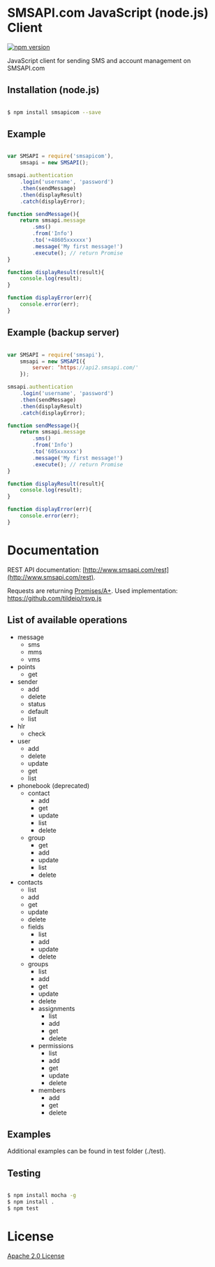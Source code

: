 # SMSAPI.com JavaScript (node.js) Client

[![npm version](https://badge.fury.io/js/smsapicom.svg)](http://badge.fury.io/js/smsapicom)

JavaScript client for sending SMS and account management on SMSAPI.com

## Installation (node.js)

```bash

$ npm install smsapicom --save

```

## Example

```javascript

var SMSAPI = require('smsapicom'),
    smsapi = new SMSAPI();

smsapi.authentication
    .login('username', 'password')
    .then(sendMessage)
    .then(displayResult)
    .catch(displayError);

function sendMessage(){
    return smsapi.message
        .sms()
        .from('Info')
        .to('+48605xxxxxx')
        .message('My first message!')
        .execute(); // return Promise
}

function displayResult(result){
    console.log(result);
}

function displayError(err){
    console.error(err);
}

```

## Example (backup server)

```javascript

var SMSAPI = require('smsapi'),
    smsapi = new SMSAPI({
    	server: ‘https://api2.smsapi.com/'
    });

smsapi.authentication
    .login('username', 'password')
    .then(sendMessage)
    .then(displayResult)
    .catch(displayError);

function sendMessage(){
    return smsapi.message
        .sms()
        .from('Info')
        .to('605xxxxxx')
        .message('My first message!')
        .execute(); // return Promise
}

function displayResult(result){
    console.log(result);
}

function displayError(err){
    console.error(err);
}

```

# Documentation

REST API documentation: [http://www.smsapi.com/rest](http://www.smsapi.com/rest).

Requests are returning [Promises/A+](https://promisesaplus.com). Used implementation: https://github.com/tildeio/rsvp.js

## List of available operations

* message
    * sms
    * mms
    * vms
* points
    * get
* sender
    * add
    * delete
    * status
    * default
    * list
* hlr
    * check
* user
    * add
    * delete
    * update
    * get
    * list
* phonebook (deprecated)
    * contact
        * add
        * get
        * update
        * list
        * delete
    * group
        * get
        * add
        * update
        * list
        * delete
* contacts
    * list
    * add
    * get
    * update
    * delete
    * fields
        * list
        * add
        * update
        * delete
    * groups
        * list
        * add
        * get
        * update
        * delete
        * assignments
            * list
            * add
            * get
            * delete
        * permissions
            * list
            * add
            * get
            * update
            * delete
        * members
            * add
            * get
            * delete

## Examples

Additional examples can be found in test folder (./test).

## Testing

```bash

$ npm install mocha -g
$ npm install .
$ npm test

```

# License

[Apache 2.0 License](LICENSE)
